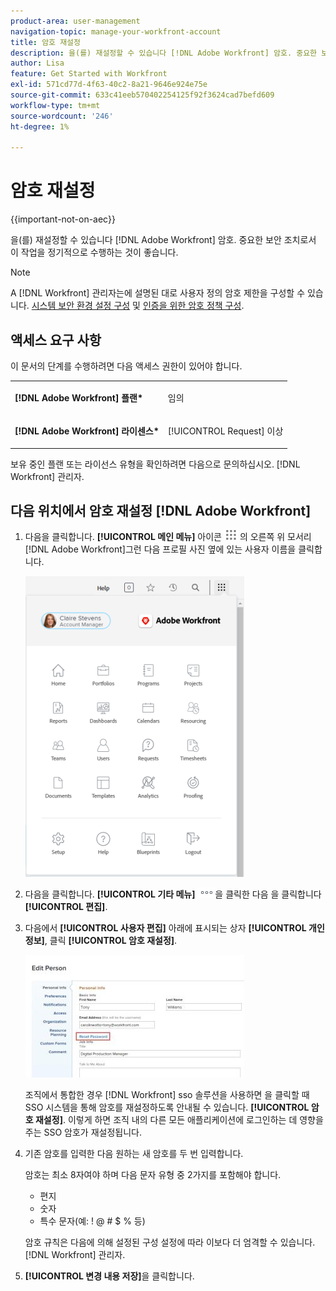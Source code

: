 ```yaml
---
product-area: user-management
navigation-topic: manage-your-workfront-account
title: 암호 재설정
description: 을(를) 재설정할 수 있습니다 [!DNL Adobe Workfront] 암호. 중요한 보안 조치로서 이 작업을 정기적으로 수행하는 것이 좋습니다.
author: Lisa
feature: Get Started with Workfront
exl-id: 571cd77d-4f63-40c2-8a21-9646e924e75e
source-git-commit: 633c41eeb570402254125f92f3624cad7befd609
workflow-type: tm+mt
source-wordcount: '246'
ht-degree: 1%

---
```


# 암호 재설정

{{important-not-on-aec}}

을(를) 재설정할 수 있습니다 [!DNL Adobe Workfront] 암호. 중요한 보안 조치로서 이 작업을 정기적으로 수행하는 것이 좋습니다.

>[!NOTE]
>
>A [!DNL Workfront] 관리자는에 설명된 대로 사용자 정의 암호 제한을 구성할 수 있습니다. [시스템 보안 환경 설정 구성](../../../administration-and-setup/manage-workfront/security/configure-security-preferences.md) 및 [인증을 위한 암호 정책 구성](../../../administration-and-setup/manage-workfront/security/configure-password-policies-authentication.md).
>
><!-- [!DNL Workfront] administrator can also reset your password in an Enhanced Authentication enabled environment. For more information, see [Reset a user's password with Enhanced Authentication](../../../workfront-basics/manage-your-account-and-profile/managing-your-workfront-account/reset-user-password-eauth.md).-->

## 액세스 요구 사항

이 문서의 단계를 수행하려면 다음 액세스 권한이 있어야 합니다.

<table style="table-layout:auto"> 
 <col> 
 </col> 
 <col> 
 </col> 
 <tbody> 
  <tr> 
   <td role="rowheader"><strong>[!DNL Adobe Workfront] 플랜*</strong></td> 
   <td> <p>임의</p> </td> 
  </tr> 
  <tr> 
   <td role="rowheader"><strong>[!DNL Adobe Workfront] 라이센스*</strong></td> 
   <td> <p>[!UICONTROL Request] 이상</p> </td> 
  </tr> 
 </tbody> 
</table>

보유 중인 플랜 또는 라이선스 유형을 확인하려면 다음으로 문의하십시오. [!DNL Workfront] 관리자.

## 다음 위치에서 암호 재설정 [!DNL Adobe Workfront]

1. 다음을 클릭합니다. **[!UICONTROL 메인 메뉴]** 아이콘 ![](assets/main-menu-icon.png) 의 오른쪽 위 모서리 [!DNL Adobe Workfront]그런 다음 프로필 사진 옆에 있는 사용자 이름을 클릭합니다.

   ![메인 메뉴를 열고 사용자 이름을 선택합니다.](assets/main-menu-options-350x481.png)

1. 다음을 클릭합니다. **[!UICONTROL 기타 메뉴]** ![](assets/more-icon.png)을 클릭한 다음 을 클릭합니다 **[!UICONTROL 편집]**.

1. 다음에서 **[!UICONTROL 사용자 편집]** 아래에 표시되는 상자 **[!UICONTROL 개인 정보]**, 클릭 **[!UICONTROL 암호 재설정]**.

   ![](assets/edit-person-box-350x196.jpg)

   조직에서 통합한 경우 [!DNL Workfront] sso 솔루션을 사용하면 을 클릭할 때 SSO 시스템을 통해 암호를 재설정하도록 안내될 수 있습니다. **[!UICONTROL 암호 재설정]**. 이렇게 하면 조직 내의 다른 모든 애플리케이션에 로그인하는 데 영향을 주는 SSO 암호가 재설정됩니다.

1. 기존 암호를 입력한 다음 원하는 새 암호를 두 번 입력합니다.

   암호는 최소 8자여야 하며 다음 문자 유형 중 2가지를 포함해야 합니다.

   * 편지
   * 숫자
   * 특수 문자(예: ! @ # $ % 등)

   암호 규칙은 다음에 의해 설정된 구성 설정에 따라 이보다 더 엄격할 수 있습니다. [!DNL Workfront] 관리자.

1. **[!UICONTROL 변경 내용 저장]**&#x200B;을 클릭합니다.
